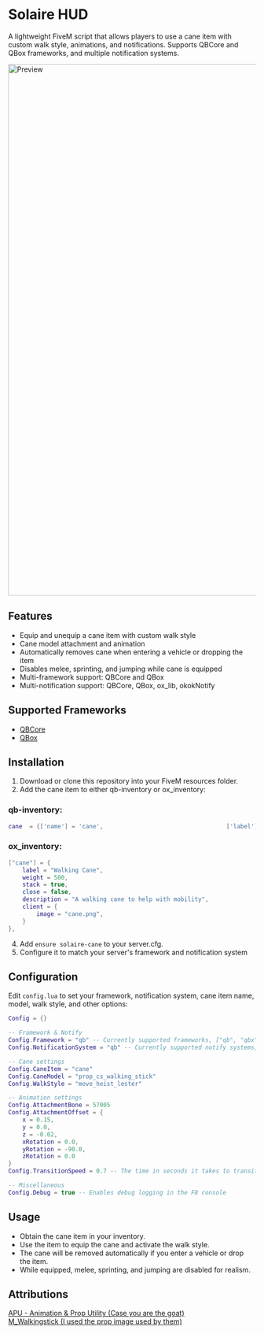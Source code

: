 # Solaire HUD

A lightweight FiveM script that allows players to use a cane item with custom walk style, animations, and notifications. Supports QBCore and QBox frameworks, and multiple notification systems. <br>

<img width="1920" height="1080" alt="Preview" src="https://github.com/user-attachments/assets/55cd92a1-2eda-4ceb-8df7-44b38e57b5f7" />

## Features
- Equip and unequip a cane item with custom walk style
- Cane model attachment and animation
- Automatically removes cane when entering a vehicle or dropping the item
- Disables melee, sprinting, and jumping while cane is equipped
- Multi-framework support: QBCore and QBox
- Multi-notification support: QBCore, QBox, ox_lib, okokNotify

## Supported Frameworks
- [QBCore](https://github.com/qbcore-framework/qb-core)
- [QBox](https://github.com/Qbox-project/qbx_core)

## Installation
1. Download or clone this repository into your FiveM resources folder.
2. Add the cane item to either qb-inventory or ox_inventory:
### qb-inventory:
```lua
cane  = {['name'] = 'cane',                                   ['label'] = 'Walking Cane',                 ['weight'] = 500,       ['type'] = 'item',      ['image'] = 'cane.png',                             ['unique'] = false, ['useable'] = true,     ['shouldClose'] = false,   ['combinable'] = nil,     ['description'] = 'A walking cane to help with mobility' },
```
### ox_inventory:
```lua
["cane"] = {
    label = "Walking Cane",
    weight = 500,
    stack = true,
    close = false,
    description = "A walking cane to help with mobility",
    client = {
        image = "cane.png",
    }
},
```
4. Add `ensure solaire-cane` to your server.cfg.
5. Configure it to match your server's framework and notification system

## Configuration
Edit `config.lua` to set your framework, notification system, cane item name, model, walk style, and other options:
```lua
Config = {}

-- Framework & Notify
Config.Framework = "qb" -- Currently supported frameworks, ["qb", "qbx"]
Config.NotificationSystem = "qb" -- Currently supported notify systems, ["qb", "qbx", "ox_lib", "okok"]

-- Cane settings
Config.CaneItem = "cane"
Config.CaneModel = "prop_cs_walking_stick"
Config.WalkStyle = "move_heist_lester"

-- Animation settings
Config.AttachmentBone = 57005
Config.AttachmentOffset = {
    x = 0.15,
    y = 0.0,
    z = -0.02,
    xRotation = 0.0,
    yRotation = -90.0,
    zRotation = 0.0
}
Config.TransitionSpeed = 0.7 -- The time in seconds it takes to transition between walk styles

-- Miscellaneous
Config.Debug = true -- Enables debug logging in the F8 console
```

## Usage
- Obtain the cane item in your inventory.
- Use the item to equip the cane and activate the walk style.
- The cane will be removed automatically if you enter a vehicle or drop the item.
- While equipped, melee, sprinting, and jumping are disabled for realism.

## Attributions
[APU - Animation & Prop Utility (Case you are the goat)](https://github.com/playingintraffic/apu)<br>
[M_Walkingstick (I used the prop image used by them)](https://github.com/marcinhuu/m-Walkingstick)


